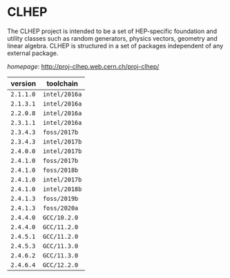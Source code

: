 # CLHEP

The CLHEP project is intended to be a set of HEP-specific foundation and  utility classes such as random generators, physics vectors, geometry and linear algebra.  CLHEP is structured in a set of packages independent of any external package.

*homepage*: <http://proj-clhep.web.cern.ch/proj-clhep/>

version | toolchain
--------|----------
``2.1.1.0`` | ``intel/2016a``
``2.1.3.1`` | ``intel/2016a``
``2.2.0.8`` | ``intel/2016a``
``2.3.1.1`` | ``intel/2016a``
``2.3.4.3`` | ``foss/2017b``
``2.3.4.3`` | ``intel/2017b``
``2.4.0.0`` | ``intel/2017b``
``2.4.1.0`` | ``foss/2017b``
``2.4.1.0`` | ``foss/2018b``
``2.4.1.0`` | ``intel/2017b``
``2.4.1.0`` | ``intel/2018b``
``2.4.1.3`` | ``foss/2019b``
``2.4.1.3`` | ``foss/2020a``
``2.4.4.0`` | ``GCC/10.2.0``
``2.4.4.0`` | ``GCC/11.2.0``
``2.4.5.1`` | ``GCC/11.2.0``
``2.4.5.3`` | ``GCC/11.3.0``
``2.4.6.2`` | ``GCC/11.3.0``
``2.4.6.4`` | ``GCC/12.2.0``
